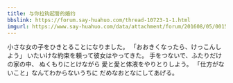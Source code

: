 ```yaml
---
title: 与你拉钩起誓的婚约
bbslink: https://forum.say-huahuo.com/thread-10723-1-1.html
imgurl: https://www.say-huahuo.com/data/attachment/forum/201608/05/001504l8ygd2uy5hkuky3p.jpg
---
```


小さな女の子をひきとることになりました。
「おおきくなったら、けっこんしよう」
いたいけな約束を頼って彼女はやってきた。
手をつないで、ふたりだけの家の中、
ぬくもりにとけながら
愛と愛と体液をやりとりしよう。
「仕方がないこと」なんてわからないうちに
だめなおとなにしてあげる。<!--more-->
